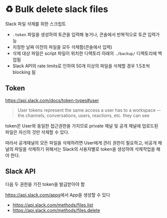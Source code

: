 # :recycle: Bulk delete slack files

Slack 파일 삭제를 위한 스크립트

- `.token` 파일을 생성하여 토큰을 입력해 놓거나, 콘솔에서 반복적으로 토큰 입력가능
- 지정한 날짜 이전의 파일을 모두 삭제함(콘솔에서 입력)
- 삭제 대상 파일은 script 파일이 위치한 디렉토리 아래의 `./backup/` 디렉토리에 백업됨
- Slack API의 rate limits로 인하여 50개 이상의 파일을 삭제할 경우 1.5초씩 blocking 됨

## Token

<https://api.slack.com/docs/token-types#user>

> User tokens represent the same access a user has to a workspace -- the channels, conversations, users, reactions, etc. they can see

token은 User와 동일한 접근권한을 가지므로 private 채널 및 공개 채널에 업로드된 파일은 자신의 것만 삭제할 수 있다.

따라서 공개채널의 모든 파일을 삭제하려면 User에게 관리 권한이 필요하고,
비공개 채널의 파일을 삭제하기 위해서는 Slack의 사용자별로 token을 생성하여 삭제작업을 해야 한다.

## Slack API

다음 두 권한을 가진 token을 발급받아야 함

<https://api.slack.com/apps>에서 App을 생성할 수 있다

- <https://api.slack.com/methods/files.list>
- <https://api.slack.com/methods/files.delete>
